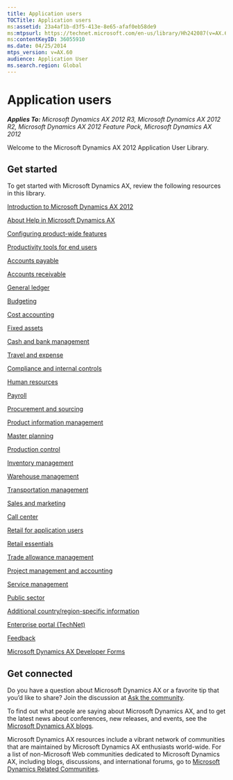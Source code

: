```yaml
---
title: Application users
TOCTitle: Application users
ms:assetid: 23a4af1b-d3f5-413e-8e65-afaf0eb58de9
ms:mtpsurl: https://technet.microsoft.com/en-us/library/Hh242087(v=AX.60)
ms:contentKeyID: 36055910
ms.date: 04/25/2014
mtps_version: v=AX.60
audience: Application User
ms.search.region: Global
---
```


# Application users 


_**Applies To:** Microsoft Dynamics AX 2012 R3, Microsoft Dynamics AX 2012 R2, Microsoft Dynamics AX 2012 Feature Pack, Microsoft Dynamics AX 2012_

Welcome to the Microsoft Dynamics AX 2012 Application User Library.

## Get started

To get started with Microsoft Dynamics AX, review the following resources in this library.

[Introduction to Microsoft Dynamics AX 2012](introduction-to-microsoft-dynamics-ax-2012)

[About Help in Microsoft Dynamics AX](about-help-in-microsoft-dynamics-ax)

[Configuring product-wide features](configuring-product-wide-features)

[Productivity tools for end users](productivity-tools-for-end-users)

[Accounts payable](accounts-payable)

[Accounts receivable](accounts-receivable)

[General ledger](general-ledger)

[Budgeting](budgeting)

[Cost accounting](cost-accounting)

[Fixed assets](fixed-assets)

[Cash and bank management](cash-and-bank-management)

[Travel and expense](travel-and-expense)

[Compliance and internal controls](compliance-and-internal-controls)

[Human resources](human-resources)

[Payroll](payroll)

[Procurement and sourcing](procurement-and-sourcing)

[Product information management](product-information-management)

[Master planning](master-planning)

[Production control](production-control)

[Inventory management](inventory-management)

[Warehouse management](warehouse-management)

[Transportation management](transportation-management)

[Sales and marketing](sales-and-marketing)

[Call center](call-center)

[Retail for application users](retail-for-application-users)

[Retail essentials](retail-essentials-retail-essentials)

[Trade allowance management](trade-allowance-management)

[Project management and accounting](project-management-and-accounting)

[Service management](service-management)

[Public sector](public-sector)

[Additional country/region-specific information](additional-country-region-specific-information)

[Enterprise portal (TechNet)](enterprise-portal-technet)

[Feedback](feedback)

[Microsoft Dynamics AX Developer Forms](microsoft-dynamics-ax-developer-forms)

## Get connected

Do you have a question about Microsoft Dynamics AX or a favorite tip that you’d like to share? Join the discussion at [Ask the community](http://go.microsoft.com/fwlink/?linkid=218298).

To find out what people are saying about Microsoft Dynamics AX, and to get the latest news about conferences, new releases, and events, see the [Microsoft Dynamics AX blogs](http://go.microsoft.com/fwlink/?linkid=218306).

Microsoft Dynamics AX resources include a vibrant network of communities that are maintained by Microsoft Dynamics AX enthusiasts world-wide. For a list of non-Microsoft Web communities dedicated to Microsoft Dynamics AX, including blogs, discussions, and international forums, go to [Microsoft Dynamics Related Communities](http://go.microsoft.com/fwlink/?linkid=218304).

  


